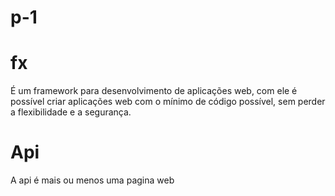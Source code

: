 # p-1

# fx
É um framework para desenvolvimento de aplicações web, com ele é possível criar aplicações web com o mínimo de código possível, sem perder a flexibilidade e a segurança.


# Api
A api é mais ou menos uma pagina web